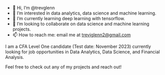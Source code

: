 - 👋 Hi, I’m @trevglenn
- 👀 I’m interested in data analytics, data science and machine learning.
- 🌱 I’m currently learning deep learning with tensorflow.
- 💞️ I’m looking to collaborate on data science and machine learning projects.
- 📫 How to reach me: email me at trevjglenn2@gmail.com

I am a CFA Level One candidate (Test date: November 2023) currently looking for job opportunities in Data Analytics, Data Science, and Financial Analysis. 

Feel free to check out any of my projects and reach out!

<!---
trevglenn/trevglenn is a ✨ special ✨ repository because its `README.md` (this file) appears on your GitHub profile.
You can click the Preview link to take a look at your changes.
--->
